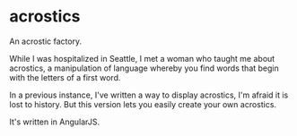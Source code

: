 # acrostics
An acrostic factory.

While I was hospitalized in Seattle, I met a woman who taught me about acrostics, a manipulation of language whereby you find words that begin with the letters of a first word. 

In a previous instance, I've written a way to display acrostics, I'm afraid it is lost to history. But this version lets you easily create your own acrostics. 

It's written in AngularJS. 
